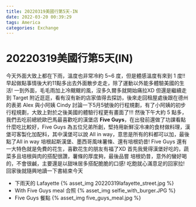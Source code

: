 ```yaml
---
title: 20220319美國行第5天-IN
date: 2022-03-20 00:39:29
tags: America
categories: Exchange
---
```

# 20220319美國行第5天(IN)

今天外面大致上都在下雨，溫度也非常冷約 5~6 度，但是體感溫度有來到 1 度!! 早起做點事情後大約11點多出去外面散步走走，除了運動以外能多體驗美國的生活! 一到外面，毛毛雨加上冷颼颼的風，沒多久爾多就開始痛拉XD 但還是繼續走到 Target 附近逛逛，看有沒有新的店家值得去探訪，後來走回租屋處後跟在德州的表弟 Alex 與小阿姨 Cindy 討論一下5月5號後的行程規劃，有了小阿姨的初步行程規劃，大致上對於之後美國的體驗行程更有畫面了!!! 然後下午大約 5 點多，我們去吃前總統歐巴馬最喜歡吃的漢堡店 **Five Guys**，在出發前還做了功課看點什麼吃比較好，Five Guys 為五位兄弟所創，堅持用新鮮沒冷凍的食材做料理，漢堡可客製化加配料，其中漢堡可以說 All in way，意思是所有的料都可以加，最後點了All in way 培根起斯漢堡、墨西哥風味薯條、還有培根奶昔! Five Guys 還有一大特色就是免費的花生，喜歡花生的朋友有福了XD 首先我覺得漢堡好吃的，蔬菜多且培根與肉的搭配很讚，薯條的厚度夠，最後品嘗 培根奶昔，意外的蠻好喝的，不會很鹹，主要還是以甜味居多搭配脆脆的口感! 吃飽就心滿意足的回家拉! 回家後就隨興地讀一下書結束今天

- 下雨天的 Lafayette
 {% asset_img 20220319lafayette_street.jpg %}
- With Five Guys meal 合照
 {% asset_img selfie_with_burger.JPG %}
- Five Guys 餐點
 {% asset_img five_guys_meal.jpg %}